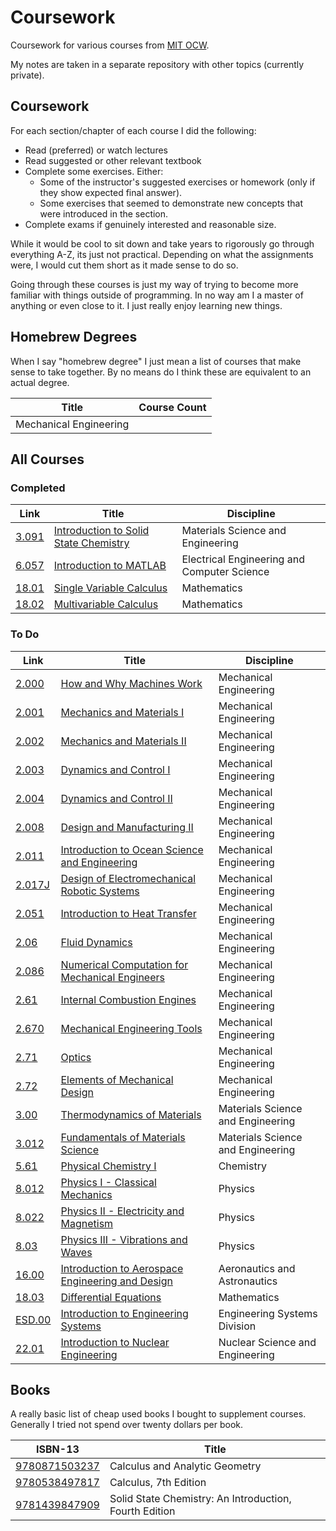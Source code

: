 # Coursework

Coursework for various courses from [MIT OCW](https://ocw.mit.edu/).

My notes are taken in a separate repository with other topics (currently private).


## Coursework
For each section/chapter of each course I did the following:
- Read (preferred) or watch lectures
- Read suggested or other relevant textbook
- Complete some exercises. Either:
  - Some of the instructor's suggested exercises or homework (only if they show expected final answer).
  - Some exercises that seemed to demonstrate new concepts that were introduced in the section.
- Complete exams if genuinely interested and reasonable size.

While it would be cool to sit down and take years to rigorously go through everything A-Z, its just not practical.
Depending on what the assignments were, I would cut them short as it made sense to do so.

Going through these courses is just my way of trying to become more
familiar with things outside of programming. In no way am I a master
of anything or even close to it. I just really enjoy learning new things.


## Homebrew Degrees
When I say "homebrew degree" I just mean a list of courses that make sense to take together.
By no means do I think these are equivalent to an actual degree.

| Title                                   | Course Count |
| --------------------------------------- | ------------ |
| Mechanical Engineering |  |


## All Courses

### Completed
| Link                                                                                                                                 |        Title                                                 | Discipline             |
| ------------------------------------------------------------------------------------------------------------------------------------ | ------------------------------------------------------------ | ---------------------- |
| [3.091](https://ocw.mit.edu/courses/materials-science-and-engineering/3-091-introduction-to-solid-state-chemistry-fall-2018/)        | [Introduction to Solid State Chemistry](courses/3.091)       | Materials Science and Engineering |
| [6.057](https://ocw.mit.edu/courses/electrical-engineering-and-computer-science/6-057-introduction-to-matlab-january-iap-2019)       | [Introduction to MATLAB](courses/6.057)                      | Electrical Engineering and Computer Science |
| [18.01](https://ocw.mit.edu/courses/mathematics/18-01-single-variable-calculus-fall-2006)                                            | [Single Variable Calculus](courses/18.01)                    | Mathematics |
| [18.02](https://ocw.mit.edu/courses/mathematics/18-02-multivariable-calculus-fall-2007)                                              | [Multivariable Calculus](courses/18.02)                      | Mathematics |


### To Do
| Link                                                                                                                                 |        Title                                                 | Discipline             |
| ------------------------------------------------------------------------------------------------------------------------------------ | ------------------------------------------------------------ | ---------------------- |
| [2.000](https://ocw.mit.edu/courses/mechanical-engineering/2-000-how-and-why-machines-work-spring-2002)                              | [How and Why Machines Work](courses/)                        | Mechanical Engineering |
| [2.001](https://ocw.mit.edu/courses/mechanical-engineering/2-001-mechanics-materials-i-fall-2006)                                    | [Mechanics and Materials I](courses/)                        | Mechanical Engineering |
| [2.002](https://ocw.mit.edu/courses/mechanical-engineering/2-002-mechanics-and-materials-ii-spring-2004)                             | [Mechanics and Materials II](courses/)                       | Mechanical Engineering |
| [2.003](https://ocw.mit.edu/courses/mechanical-engineering/2-003j-dynamics-and-control-i-spring-2007)                                | [Dynamics and Control I](courses/)                           | Mechanical Engineering |
| [2.004](https://ocw.mit.edu/courses/mechanical-engineering/2-004-dynamics-and-control-ii-spring-2008)                                | [Dynamics and Control II](courses/)                          | Mechanical Engineering |
| [2.008](https://ocw.mit.edu/courses/mechanical-engineering/2-008-design-and-manufacturing-ii-spring-2004)                            | [Design and Manufacturing II](courses/)                      | Mechanical Engineering |
| [2.011](https://ocw.mit.edu/courses/mechanical-engineering/2-011-introduction-to-ocean-science-and-engineering-spring-2006)          | [Introduction to Ocean Science and Engineering](courses/)    | Mechanical Engineering |
| [2.017J](https://ocw.mit.edu/courses/mechanical-engineering/2-017j-design-of-electromechanical-robotic-systems-fall-2009)            | [Design of Electromechanical Robotic Systems](courses/)      | Mechanical Engineering |
| [2.051](https://ocw.mit.edu/courses/mechanical-engineering/2-051-introduction-to-heat-transfer-fall-2015/)                           | [Introduction to Heat Transfer](courses/)                    | Mechanical Engineering |
| [2.06](https://ocw.mit.edu/courses/mechanical-engineering/2-06-fluid-dynamics-spring-2013/)                                          | [Fluid Dynamics](courses/)                                   | Mechanical Engineering |
| [2.086](https://ocw.mit.edu/courses/mechanical-engineering/2-086-numerical-computation-for-mechanical-engineers-fall-2014)           | [Numerical Computation for Mechanical Engineers](courses/)   | Mechanical Engineering |
| [2.61](https://ocw.mit.edu/courses/mechanical-engineering/2-61-internal-combustion-engines-spring-2017)                              | [Internal Combustion Engines](courses/)                      | Mechanical Engineering |
| [2.670](https://ocw.mit.edu/courses/mechanical-engineering/2-670-mechanical-engineering-tools-january-iap-2004)                      | [Mechanical Engineering Tools](courses/)                     | Mechanical Engineering |
| [2.71](https://ocw.mit.edu/courses/mechanical-engineering/2-71-optics-spring-2014/index.htm)                                         | [Optics](courses/)                                           | Mechanical Engineering |
| [2.72](https://ocw.mit.edu/courses/mechanical-engineering/2-72-elements-of-mechanical-design-spring-2009)                            | [Elements of Mechanical Design](courses/)                    | Mechanical Engineering |
| [3.00](https://ocw.mit.edu/courses/materials-science-and-engineering/3-00-thermodynamics-of-materials-fall-2002/index.htm)           | [Thermodynamics of Materials](courses/)                      | Materials Science and Engineering |
| [3.012](https://ocw.mit.edu/courses/materials-science-and-engineering/3-012-fundamentals-of-materials-science-fall-2005/)            | [Fundamentals of Materials Science](course/)                 | Materials Science and Engineering |
| [5.61](https://ocw.mit.edu/courses/chemistry/5-61-physical-chemistry-fall-2017)                                                      | [Physical Chemistry I](courses/)                             | Chemistry |
| [8.012](https://ocw.mit.edu/courses/physics/8-012-physics-i-classical-mechanics-fall-2008)                                           | [Physics I - Classical Mechanics](courses/)                  | Physics |
| [8.022](https://ocw.mit.edu/courses/physics/8-022-physics-ii-electricity-and-magnetism-fall-2002)                                    | [Physics II - Electricity and Magnetism](courses/)           | Physics |
| [8.03](https://ocw.mit.edu/courses/physics/8-03-physics-iii-spring-2003/)                                                            | [Physics III - Vibrations and Waves](courses/)               | Physics |
| [16.00](https://ocw.mit.edu/courses/aeronautics-and-astronautics/16-00-introduction-to-aerospace-engineering-and-design-spring-2003) | [Introduction to Aerospace Engineering and Design](courses/) | Aeronautics and Astronautics |
| [18.03](https://ocw.mit.edu/courses/mathematics/18-03-differential-equations-spring-2010/)                                           | [Differential Equations](courses/)                           | Mathematics |
| [ESD.00](https://ocw.mit.edu/courses/engineering-systems-division/esd-00-introduction-to-engineering-systems-spring-2011)            | [Introduction to Engineering Systems](courses/)              | Engineering Systems Division |
| [22.01](https://ocw.mit.edu/courses/nuclear-engineering/22-01-introduction-to-nuclear-engineering-and-ionizing-radiation-fall-2016)  | [Introduction to Nuclear Engineering](courses/)              | Nuclear Science and Engineering |


## Books
A really basic list of cheap used books I bought to supplement courses.
Generally I tried not spend over twenty dollars per book.

| ISBN-13                                                    | Title                                                            |
| ---------------------------------------------------------- | ---------------------------------------------------------------- |
| [9780871503237](https://isbnsearch.org/isbn/9780871503237) | Calculus and Analytic Geometry                                   |
| [9780538497817](https://isbnsearch.org/isbn/9780538497817) | Calculus, 7th Edition                                            |
| [9781439847909](https://isbnsearch.org/isbn/9781439847909) | Solid State Chemistry: An Introduction, Fourth Edition           |
